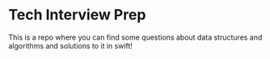 # Tech Interview Prep

This is a repo where you can find some questions about data structures and algorithms and solutions to it in swift!
